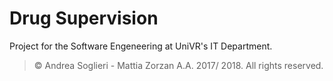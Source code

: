 # Drug Supervision
Project for the Software Engeneering at UniVR's IT Department.
> © Andrea Soglieri - Mattia Zorzan A.A. 2017/ 2018. All rights reserved.

